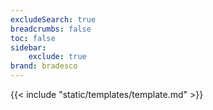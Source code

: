 ```yaml
---
excludeSearch: true
breadcrumbs: false
toc: false
sidebar:
    exclude: true
brand: bradesco
---
```

{{< include "static/templates/template.md" >}}